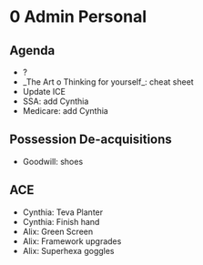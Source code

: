 # 0 Admin Personal

## Agenda

* ?
* \_The Art o Thinking for yourself\_: cheat sheet
* Update ICE
* SSA: add Cynthia
* Medicare: add Cynthia

## Possession De-acquisitions

* Goodwill: shoes

## ACE

* Cynthia: Teva Planter
* Cynthia: Finish hand
* Alix: Green Screen
* Alix: Framework upgrades
* Alix: Superhexa goggles